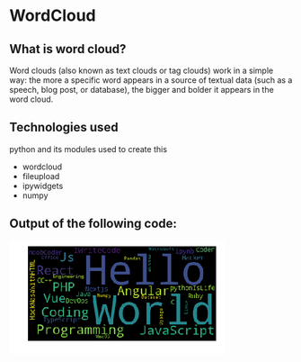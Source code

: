# WordCloud

## What is word cloud?
Word clouds (also known as text clouds or tag clouds) work in a simple way: the more a specific word appears in a source of textual data (such as a speech, blog post, or database), the bigger and bolder it appears in the word cloud.

## Technologies used
python and its modules used to create this
- wordcloud
- fileupload
- ipywidgets
- numpy

## Output of the following code:
<img src="output.png" />